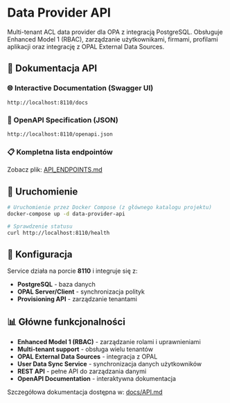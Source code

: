 # Data Provider API

Multi-tenant ACL data provider dla OPA z integracją PostgreSQL. Obsługuje Enhanced Model 1 (RBAC), zarządzanie użytkownikami, firmami, profilami aplikacji oraz integrację z OPAL External Data Sources.

## 📖 Dokumentacja API

### 🌐 Interactive Documentation (Swagger UI)
```
http://localhost:8110/docs
```

### 📝 OpenAPI Specification (JSON)
```
http://localhost:8110/openapi.json
```

### 📋 Kompletna lista endpointów
Zobacz plik: [API_ENDPOINTS.md](./API_ENDPOINTS.md)

## 🚀 Uruchomienie

```bash
# Uruchomienie przez Docker Compose (z głównego katalogu projektu)
docker-compose up -d data-provider-api

# Sprawdzenie statusu
curl http://localhost:8110/health
```

## 🔧 Konfiguracja

Service działa na porcie **8110** i integruje się z:
- **PostgreSQL** - baza danych
- **OPAL Server/Client** - synchronizacja polityk
- **Provisioning API** - zarządzanie tenantami

## 📊 Główne funkcjonalności

- **Enhanced Model 1 (RBAC)** - zarządzanie rolami i uprawnieniami
- **Multi-tenant support** - obsługa wielu tenantów
- **OPAL External Data Sources** - integracja z OPAL
- **User Data Sync Service** - synchronizacja danych użytkowników
- **REST API** - pełne API do zarządzania danymi
- **OpenAPI Documentation** - interaktywna dokumentacja

Szczegółowa dokumentacja dostępna w: [docs/API.md](../../docs/API.md) 